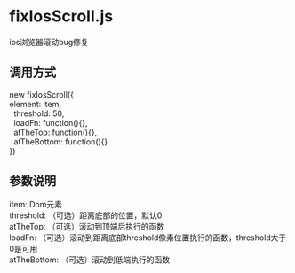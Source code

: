 # fixIosScroll.js
ios浏览器滚动bug修复

## 调用方式
new fixIosScroll({</br>
	element: item,</br>
&nbsp;&nbsp;threshold: 50,</br>
&nbsp;&nbsp;loadFn: function(){},</br>
&nbsp;&nbsp;atTheTop: function(){},</br>
&nbsp;&nbsp;atTheBottom: function(){}</br>
})

## 参数说明
  item: Dom元素</br>
  threshold: （可选）距离底部的位置，默认0</br>
	atTheTop: （可选）滚动到顶端后执行的函数</br>
  loadFn: （可选）滚动到距离底部threshold像素位置执行的函数，threshold大于0是可用</br>
  atTheBottom: （可选）滚动到低端执行的函数</br>
